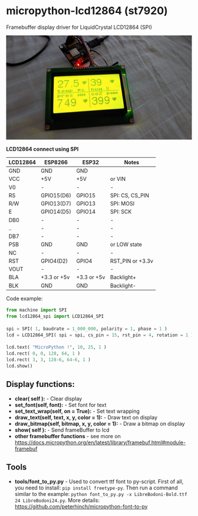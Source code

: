 # micropython-lcd12864 (st7920)
Framebuffer display driver for LiquidCrystal LCD12864 (SPI)

![Image](./photo/lcd12864.jpg)

**LCD12864 connect using SPI**

|LCD12864|ESP8266|ESP32|Notes|
| ------ | ------ |------ | ----- |
|GND|GND|GND|  |
|VCC|+5V|+5V| or VIN |
|V0|-|-|-|
|RS|GPIO15(D6)|GPIO15|SPI: CS, CS_PIN|
|R/W|GPIO13(D7)| GPIO13 |SPI: MOSI|
|E|GPIO14(D5)| GPIO14 |SPI: SCK|
|DB0|-|-|-|
|..|-|-|-|
|DB7|-|-|-|
|PSB|GND|GND|or LOW state|
|NC|-|-|-|
|RST|GPIO4(D2)|GPIO4|RST_PIN or +3.3v|
|VOUT|-|-|-|
|BLA|+3.3 or +5v|+3.3 or +5v|Backlight+|
|BLK|GND|GND|Backlight-|

Code example:

```python
from machine import SPI
from lcd12864_spi import LCD12864_SPI

spi = SPI( 1, baudrate = 1_000_000, polarity = 1, phase = 1 )
lcd = LCD12864_SPI( spi = spi, cs_pin = 15, rst_pin = 4, rotation = 1 )

lcd.text( "MicroPython !", 10, 25, 1 )
lcd.rect( 0, 0, 128, 64, 1 )
lcd.rect( 3, 3, 128-6, 64-6, 1 )
lcd.show()
```
## Display functions:
* **clear( self ):** - Clear display
* **set_font(self, font):** - Set font for text
* **set_text_wrap(self, on = True):** - Set text wrapping
* **draw_text(self, text, x, y, color = 1):** - Draw text on display
* **draw_bitmap(self, bitmap, x, y, color = 1):** - Draw a bitmap on display
* **show( self ):** - Send frameBuffer to lcd
* **other framebuffer functions** - see more on https://docs.micropython.org/en/latest/library/framebuf.html#module-framebuf

## Tools
* **tools/font_to_py.py** - Used to convert ttf font to py-script. First of all, you need to install: `pip install freetype-py`. Then run a command similar to the example: `python font_to_py.py -x LibreBodoni-Bold.ttf 24 LibreBodoni24.py`. More details: https://github.com/peterhinch/micropython-font-to-py



